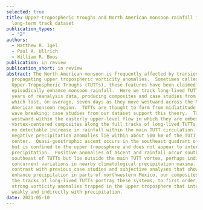```yaml
---
selected: true
title: Upper-tropospheric troughs and North American monsoon rainfall in a
  long-term track dataset
publication_types:
  - "2"
authors:
  - Matthew R. Igel
  - Paul A. Ullrich
  - William R. Boos
publication: in review
publication_short: in review
abstract: The North American monsoon is frequently affected by transient,
  propagating upper tropospheric vorticity anomalies.  Sometimes called Tropical
  Upper-Tropospheric Troughs (TUTTs), these features have been claimed to
  episodically enhance monsoon rainfall.  Here we track long-lived TUTTs in 40
  years of reanalysis data, producing composites and case studies from 340 TUTTs
  which last, on average, seven days as they move westward across the North
  American monsoon region.  TUTTs are thought to form from midlatitude Rossby
  wave breaking; case studies from our dataset support this theory.  TUTTs move
  westward within the easterly upper-level flow in which they are embedded.  In
  vortex-centered composites along the full tracks of long-lived TUTTs, we find
  no detectable increase in rainfall within the main TUTT circulation.  Instead,
  negative precipitation anomalies lie within about 500 km of the TUTT
  center.  Quasi-geostrophic ascent occurs in the southeast quadrant of TUTTs
  but is confined to the upper troposphere and does not appear to interact with
  precipitation.  Positive anomalies of ascent and rainfall occur south and
  southeast of TUTTs but lie outside the main TUTT vortex, perhaps indicating
  concurrent variations in nearby climatological precipitation maxima. In
  contrast with previous case studies and subjective analyses that showed TUTTs
  enhance precipitation in parts of northwestern Mexico, our composites along
  the tracks of long-lived TUTTs portray these systems, to first order, as
  strong vorticity anomalies trapped in the upper troposphere that interact only
  weakly and indirectly with precipitation.
date: 2021-05-10
---
```

